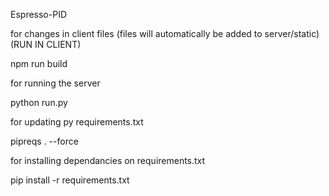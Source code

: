 Espresso-PID


for changes in client files (files will automatically be added to server/static) (RUN IN CLIENT)

npm run build


for running the server

python run.py


for updating py requirements.txt

pipreqs . --force


for installing dependancies on requirements.txt

pip install -r requirements.txt